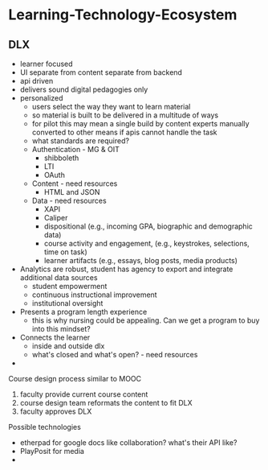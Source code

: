 # Learning-Technology-Ecosystem




## DLX

* learner focused
* UI separate from content separate from backend
* api driven
* delivers sound digital pedagogies only
* personalized
  * users select the way they want to learn material
  * so material is built to be delivered in a multitude of ways
  * for pilot this may mean a single build by content experts manually converted to other means if apis cannot handle the task
  * what standards are required?
  * Authentication - MG & OIT
    * shibboleth
    * LTI
    * OAuth
  * Content - need resources
    * HTML and JSON
  * Data - need resources
    * XAPI
    * Caliper
    * dispositional \(e.g., incoming GPA, biographic and demographic data\)
    * course activity and engagement, \(e.g., keystrokes, selections, time on task\)
    * learner artifacts \(e.g., essays, blog posts, media products\)
* Analytics are robust, student has agency to export and integrate additional data sources
  * student empowerment
  * continuous instructional improvement
  * institutional oversight  
* Presents a program length experience
  * this is why nursing could be appealing. Can we get a program to buy into this mindset?  
* Connects the learner 
  * inside and outside dlx
  * what's closed and what's open? - need resources
* 
Course design process similar to MOOC

1. faculty provide current course content
2. course design team reformats the content to fit DLX
3. faculty approves DLX

Possible technologies

* etherpad for google docs like collaboration? what's their API like?
* PlayPosit for media
* 


